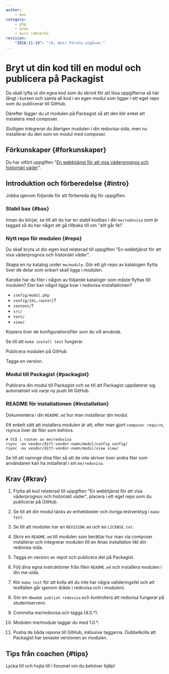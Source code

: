 ```yaml
---
author:
    - mos
category:
    - php
    - anax
    - kurs ramverk1
revision:
    "2018-11-19": "(A, mos) Första utgåvan."
...
```

Bryt ut din kod till en modul och publicera på Packagist
===================================

Du skall lyfta ut din egna kod som du skrivit för att lösa uppgifterna så här långt i kursen och samla all kod i en egen modul som ligger i ett eget repo som du publicerar till GitHub.

Därefter lägger du ut modulen på Packagist så att den blir enkel att instalelra med composer.

Slutligen integrerar du återigen modulen i din redovisa-sida, men nu installerar du den som en modul med composer.

<!--more-->



Förkunskaper {#forkunskaper}
-----------------------

Du har utfört uppgiften "[En webbtjänst för att visa väderprognos och historiskt väder](uppgift/en-webbtjanst-for-att-visa-vaderprognos-och-historiskt-vader)".



Introduktion och förberedelse {#intro}
-----------------------

Jobba igenom följande för att förbereda dig för uppgiften.



### Stabil bas {#bas}

Innan du börjar, se till att du har en stabil kodbas i din `me/redovisa` som är taggad så du har något att gå tillbaka till om "allt går fel".



### Nytt repo för modulen {#repo}

Du skall bryta ut din egen kod relaterad till uppgiften "En webbtjänst för att visa väderprognos och historiskt väder".

Skapa en ny katalog under `me/module`. Gör ett git-repo av katalogen flytta över de delar som enbart skall ligga i modulen.

Kanske har du filer i någon av följande kataloger som måste flyttas till modulen? Eler kan något ligga kvar i redovisa-installationen?

* `config/modul.php`
* `config/{di,router}`?
* `content/`?
* `src/`
* `test/`
* `view/`

Kopiera över de konfigurationsfiler som du vill använda.

Se till att `make install test` fungerar.

Publicera modulen på GitHub

Tagga en version.



### Modul till Packagist {#packagist}

Publicera din modul till Packagist och se till att Packagist uppdaterar sig automatiskt vid varje ny push till GitHub.



### README för installationen {#installation}

Dokumentera i din `README.md` hur man installerar din modul.

Ett enkelt sätt att installera modulen är att, efter man gjort `composer require`, rsynca över de filer som behövs.

```text
# Stå i rooten av me/redovisa
rsync -av vendor/ditt-vendor-namn/modul/config config/
rsync -av vendor/ditt-vendor-namn/modul/view view/
```

Se till att namnge dina filer så att de inte skriver över andra filer som användaren kan ha installerat i sin `me/redovisa`.



Krav {#krav}
-----------------------

1. Flytta all kod relaterad till uppgiften "En webbtjänst för att visa väderprognos och historiskt väder", placera i ett eget repo som du publicerar på GitHub.

1. Se till att din modul täcks av enhetstester och övriga testverktyg i `make test`.

1. Se till att modulen har en `REVISION.md` och en `LICENSE.txt`.

1. Skriv en `README.md` till modulen som berättar hur man via composer installerar och integrerar modulen till en Anax installation likt din redovisa-sida.

1. Tagga en version av repot och publicera det på Packagist.

1. Följ dina egna instruktioner från filen `README.md` och installera modulen i din me-sida.

1. Kör `make test` för att kolla att du inte har några valideringsfel och att testfallen går igenom (både i redovisa och i modulen).

1. Gör en `dbwebb publish redovisa` och kontrollera att redovisa fungerar på studentservern.

1. Committa me/redovisa och tagga (4.0.\*).

1. Modulen me/module taggar du med 1.0.\*.

1. Pusha de båda repona till GitHub, inklusive taggarna. Dubbelkolla att Packagist har senaste versionen av modulen.



Tips från coachen {#tips}
-----------------------

Lycka till och hojta till i forumet om du behöver hjälp!

